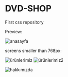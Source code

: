 # DVD-SHOP
First css repository

Preview:

![anasayfa](https://user-images.githubusercontent.com/108429714/231741014-72cbcf61-e290-4970-a02c-7559a4bb978e.jpg)

screens smaller than 768px:

![ürünlerimiz](https://user-images.githubusercontent.com/108429714/231741037-e90d0c51-78f0-43c0-b173-8acd819f1b7d.jpg)
![ürünlerimiz2](https://user-images.githubusercontent.com/108429714/231744465-d1b9def8-248a-4ffa-ac98-fa354f2c6635.jpg)



![hakkımızda](https://user-images.githubusercontent.com/108429714/231741065-545c51c2-6e7a-4aea-8b37-4533f7cda7a4.jpg)
